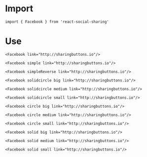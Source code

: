 # Import

```
import { Facebook } from 'react-social-sharing'
```

# Use


```react
<Facebook link="http://sharingbuttons.io"/>
```

```react
<Facebook simple link="http://sharingbuttons.io"/>
```


```react
<Facebook simpleReverse link="http://sharingbuttons.io"/>
```

```react
<Facebook solidcircle big link="http://sharingbuttons.io"/>
```

```react
<Facebook solidcircle medium link="http://sharingbuttons.io"/>
```

```react
<Facebook solidcircle small link="http://sharingbuttons.io"/>
```

```react
<Facebook circle big link="http://sharingbuttons.io"/>
```

```react
<Facebook circle medium link="http://sharingbuttons.io"/>
```

```react
<Facebook circle small link="http://sharingbuttons.io"/>
```

```react
<Facebook solid big link="http://sharingbuttons.io"/>
```

```react
<Facebook solid medium link="http://sharingbuttons.io"/>
```

```react
<Facebook solid small link="http://sharingbuttons.io"/>
```
